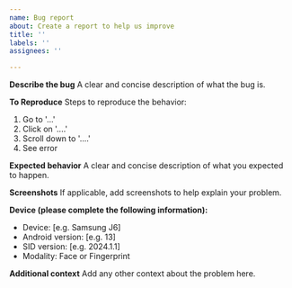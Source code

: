 ```yaml
---
name: Bug report
about: Create a report to help us improve
title: ''
labels: ''
assignees: ''

---
```


**Describe the bug**
A clear and concise description of what the bug is.

**To Reproduce**
Steps to reproduce the behavior:
1. Go to '...'
2. Click on '....'
3. Scroll down to '....'
4. See error

**Expected behavior**
A clear and concise description of what you expected to happen.

**Screenshots**
If applicable, add screenshots to help explain your problem.

**Device (please complete the following information):**
- Device: [e.g. Samsung J6]
- Android version: [e.g. 13]
- SID version: [e.g. 2024.1.1]
- Modality: Face or Fingerprint

**Additional context**
Add any other context about the problem here.
